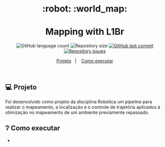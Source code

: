 <h1 align="center">
    :robot: :world_map:
</h1>

<h1 align="center">
  Mapping with L1Br
</h1>
<p align="center">
  <img alt="GitHub language count" src="https://img.shields.io/github/languages/count/franklinthony/l1br-ros2-mapping">

  <img alt="Repository size" src="https://img.shields.io/github/repo-size/franklinthony/l1br-ros2-mapping">
  
  <a href="https://github.com/franklinthony/l1br-ros2-mapping/commits/master">
    <img alt="GitHub last commit" src="https://img.shields.io/github/last-commit/franklinthony/l1br-ros2-mapping">
  </a>

  <a href="https://github.com/franklinthony/l1br-ros2-mapping/issues">
    <img alt="Repository issues" src="https://img.shields.io/github/issues/franklinthony/l1br-ros2-mapping">
  </a>
</p>

<p align="center">
  <a href="#-projeto">Projeto</a>&nbsp;&nbsp;&nbsp;|&nbsp;&nbsp;&nbsp;
  <a href="#-como-executar">Como executar</a>
</p>

<br>

## 💻 Projeto

Foi desenvolvido como projeto da disciplina Robótica um pipeline para realizar o mapeamento, a localização e o controle de trajetória aplicados à otimização no mapeamento de um ambiente previamente repassado. 

## :grey_question: Como executar

- 
